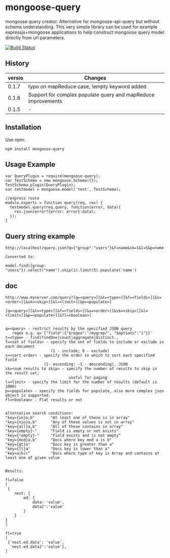 mongoose-query
==============

mongoose query creator. Alternative for mongoose-api-query but without schema understanding.
This very simple library can be used for example expressjs+mongoose applications to help 
construct mongoose query model directly from url parameters.

[![Build Status](https://travis-ci.org/jupe/mongoose-query.png?branch=master)](https://travis-ci.org/jupe/mongoose-query)

## History

|versio|Changes|
|------|-------|
|0.1.7|typo on mapReduce case, !empty keyword added|
|0.1.6|Support for complex populate query and mapReduce improvements|
|0.1.5|-|

## Installation

Use npm:
```
npm install mongoose-query
```

## Usage Example

```
var QueryPlugin = require(mongoose-query);
var TestSchema = new mongoose.Schema({});
TestSchema.plugin(QueryPlugin);
var testmodel = mongoose.model('test', TestSchema);

//express route
module.exports = function query(req, res) {
  testmodel.query(req.query, function(error, data){
    res.json(error?{error: error}:data);
  });
}
```

## Query string example

```
http://localhost/query.json?q={"group":"users"}&f=name&sk=1&l=5&p=name

Converted to:

model.find({group: "users"}).select("name").skip(1).limit(5).populate('name')
```

## doc

```
http://www.myserver.com/query?[q=<query>][&t=<type>][&f=<fields>][&s=<order>][&sk=<skip>][&l=<limit>][&p=<populate>]

[q=<query>][&t=<type>][&f=<fields>][&s=<order>][&sk=<skip>][&l=<limit>][&p=<populate>][&fl=<boolean>]


q=<query> - restrict results by the specified JSON query
   regex e.g. q='{"field":{"$regex":"/mygrep/", "$options":"i"}}'
t=<type> - find|findOne|count|aggregate|distinct..
f=<set of fields> - specify the set of fields to include or exclude in each document 
                    (1 - include; 0 - exclude)
s=<sort order> - specify the order in which to sort each specified field 
                 (1- ascending; -1 - descending), JSON
sk=<num results to skip> - specify the number of results to skip in the result set; 
                            useful for paging
l=<limit> - specify the limit for the number of results (default is 1000)
p=<populate> - specify the fields for populate, also more complex json object is supported.
fl=<boolean> - Flat results or not

  
alternative search conditions:
"key={in}a,b"       "At least one of these is in array"
"key={nin}a,b"      "Any of these values is not in array"
"key={all}a,b"      "All of these contains in array"
"key={empty}-"      "Field is empty or not exists"
"key={!empty}-"     "Field exists and is not empty"
"key={mod}a,b"      "Docs where key mod a is b"
"key={gt}a"         "Docs key is greater than a"
"key={lt}a"         "Docs key is lower than a"
"key=a|b|c"         "Docs where type of key is Array and contains at least one of given value


Results:

fl=false 
[
 { 
 	nest: {
 		ed: {
 			data: 'value',
        	data2':'value'
    	}
  	}
}
]

fl=true
[
 {'nest.ed.data': 'value',
  'nest.ed.data2':'value'},
]
```




